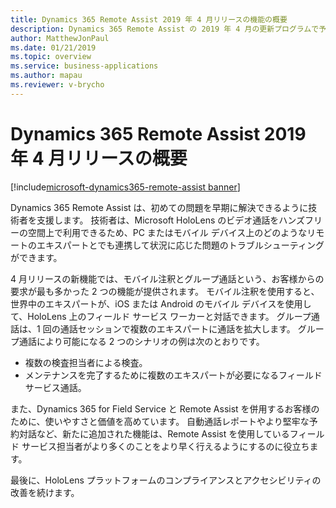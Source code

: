 ```yaml
---
title: Dynamics 365 Remote Assist 2019 年 4 月リリースの機能の概要
description: Dynamics 365 Remote Assist の 2019 年 4 月の更新プログラムで予定されている新機能
author: MatthewJonPaul
ms.date: 01/21/2019
ms.topic: overview
ms.service: business-applications
ms.author: mapau
ms.reviewer: v-brycho
---
```

#  <a name="overview-of-dynamics-365-remote-assist-april-19-release"></a>Dynamics 365 Remote Assist 2019 年 4 月リリースの概要
[!include[microsoft-dynamics365-remote-assist banner](../../includes/microsoft-dynamics365-remote-assist.md)]


Dynamics 365 Remote Assist は、初めての問題を早期に解決できるように技術者を支援します。 技術者は、Microsoft HoloLens のビデオ通話をハンズフリーの空間上で利用できるため、PC またはモバイル デバイス上のどのようなリモートのエキスパートとでも連携して状況に応じた問題のトラブルシューティングができます。

4 月リリースの新機能では、モバイル注釈とグループ通話という、お客様からの要求が最も多かった 2 つの機能が提供されます。 モバイル注釈を使用すると、世界中のエキスパートが、iOS または Android のモバイル デバイスを使用して、HoloLens 上のフィールド サービス ワーカーと対話できます。 グループ通話は、1 回の通話セッションで複数のエキスパートに通話を拡大します。 グループ通話により可能になる 2 つのシナリオの例は次のとおりです。 

- 複数の検査担当者による検査。 
- メンテナンスを完了するために複数のエキスパートが必要になるフィールド サービス通話。

また、Dynamics 365 for Field Service と Remote Assist を併用するお客様のために、使いやすさと価値を高めています。 自動通話レポートやより堅牢な予約対話など、新たに追加された機能は、Remote Assist を使用しているフィールド サービス担当者がより多くのことをより早く行えるようにするのに役立ちます。

最後に、HoloLens プラットフォームのコンプライアンスとアクセシビリティの改善を続けます。
